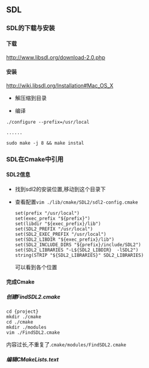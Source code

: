 ## SDL

### SDL的下载与安装

#### 下载

http://www.libsdl.org/download-2.0.php



#### 安装

http://wiki.libsdl.org/Installation#Mac_OS_X

- 解压缩到目录

- 编译


``` 
./configure --prefix=/usr/local

......

sudo make -j 8 && make instal
```



### SDL在Cmake中引用

#### SDL2信息

- 找到sdl2的安装位置,移动到这个目录下

- 查看配置`vim ./lib/cmake/SDL2/sdl2-config.cmake`

  ```
  set(prefix "/usr/local")
  set(exec_prefix "${prefix}")
  set(libdir "${exec_prefix}/lib")
  set(SDL2_PREFIX "/usr/local")
  set(SDL2_EXEC_PREFIX "/usr/local")
  set(SDL2_LIBDIR "${exec_prefix}/lib")
  set(SDL2_INCLUDE_DIRS "${prefix}/include/SDL2")
  set(SDL2_LIBRARIES "-L${SDL2_LIBDIR}  -lSDL2")
  string(STRIP "${SDL2_LIBRARIES}" SDL2_LIBRARIES)
  
  ```

  可以看到各个位置

  

#### 完成Cmake

##### 创建FindSDL2.cmake

```
cd {project}
mkdir ./cmake
cd ./cmake
mkdir ./modules
vim ./FindSDL2.cmake
```

内容过长,不重复了.`cmake/modules/FindSDL2.cmake`



##### 编辑CMakeLists.text




